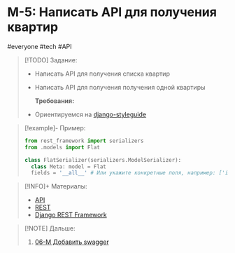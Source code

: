 # M-5: Написать API для получения квартир
#everyone #tech #API   
>[!TODO] Задание:
> - Написать API для получения списка квартир 
> - Написать API для получения получения одной квартиры
> 
> 	**Требования:**
>- Ориентируемся на [django-styleguide](https://github.com/HackSoftware/Django-Styleguide)

> [!example]- Пример:
> ``` python
> from rest_framework import serializers 
> from .models import Flat  
> 
> class FlatSerializer(serializers.ModelSerializer): 
> 	class Meta: model = Flat 
> 	fields = '__all__' # Или укажите конкретные поля, например: ['id', 'title', 'price', 'area', 'rooms', 'address']
> ```

> [!INFO]+  Материалы:
> - [API](../library/Django/API.md)
> - [REST](../library/Django/REST.md)
> - [Django REST Framework](../library/Django/Django%20REST%20Framework.md)

> [!NOTE] Дальше:
> 1. [06-M Добавить swagger](06-M%20Добавить%20swagger.md)